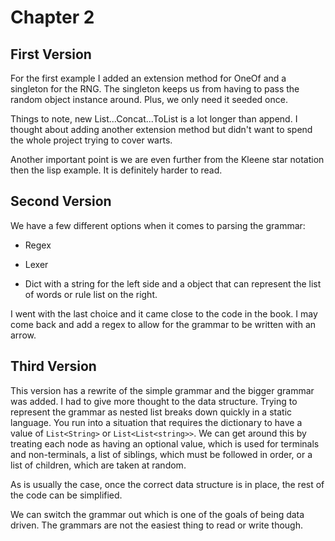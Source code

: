 Chapter 2
=========

First Version
-------------

For the first example I added an extension method for OneOf and a singleton for
the RNG.  The singleton keeps us from having to pass the random object instance
around. Plus, we only need it seeded once.

Things to note, new List...Concat...ToList is a lot longer than append.  I
thought about adding another extension method but didn't want to spend the
whole project trying to cover warts.

Another important point is we are even further from the Kleene star notation
then the lisp example.  It is definitely harder to read. 

Second Version
--------------
We have a few different options when it comes to parsing the grammar:

- Regex

- Lexer 

- Dict with a string for the left side and a object that can represent the list
  of words or rule list on the right.

I went with the last choice and it came close to the code in the book.  I may
come back and add a regex to allow for the grammar to be written with an arrow.

Third Version
-------------

This version has a rewrite of the simple grammar and the bigger grammar was
added. I had to give more thought to the data structure. Trying to represent
the grammar as nested list breaks down quickly in a static language.  You run
into a situation that requires the dictionary to have a value of `List<String>`
or `List<List<string>>`.  We can get around this by treating each node as
having an optional value, which is used for terminals and non-terminals, a list
of siblings, which must be followed in order, or a list of children, which are
taken at random.

As is usually the case, once the correct data structure is in place, the rest
of the code can be simplified.

We can switch the grammar out which is one of the goals of being data driven.
The grammars are not the easiest thing to read or write though.

